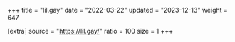 +++
title = "lil.gay"
date = "2022-03-22"
updated = "2023-12-13"
weight = 647

[extra]
source = "https://lil.gay/"
ratio = 100
size = 1
+++
